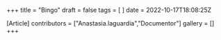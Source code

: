 +++
title = "Bingo"
draft = false
tags = [ ]
date = 2022-10-17T18:08:25Z

[Article]
contributors = ["Anastasia.laguardia","Documentor"]
gallery = []
+++
